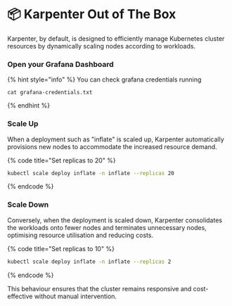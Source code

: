 # 📦 Karpenter Out of The Box

Karpenter, by default, is designed to efficiently manage Kubernetes cluster resources by dynamically scaling nodes according to workloads.&#x20;

### Open your Grafana Dashboard

{% hint style="info" %}
You can check grafana credentials running

```shellscript
cat grafana-credentials.txt
```
{% endhint %}

### Scale Up&#x20;

When a deployment such as "inflate" is scaled up, Karpenter automatically provisions new nodes to accommodate the increased resource demand.&#x20;

{% code title="Set replicas to 20" %}
```bash
kubectl scale deploy inflate -n inflate --replicas 20
```
{% endcode %}

### Scale Down

Conversely, when the deployment is scaled down, Karpenter consolidates the workloads onto fewer nodes and terminates unnecessary nodes, optimising resource utilisation and reducing costs.&#x20;

{% code title="Set replicas to 10" %}
```bash
kubectl scale deploy inflate -n inflate --replicas 2
```
{% endcode %}

This behaviour ensures that the cluster remains responsive and cost-effective without manual intervention.

